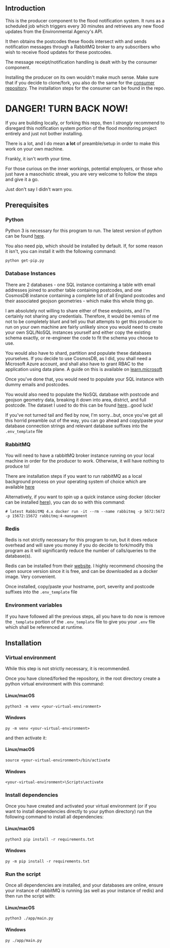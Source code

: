 ## Introduction

This is the producer component to the flood notification system.
It runs as a scheduled job which triggers every 30 minutes and
retrieves any new flood updates from the Environmental Agency's API.

It then obtains the postcodes these floods intersect with and sends
notification messages through a RabbitMQ broker to any subscribers
who wish to receive flood updates for these postcodes.

The message receipt/notification handling is dealt with by the consumer
component.

Installing the producer on its own wouldn't make much sense. Make sure
that if you decide to clone/fork, you also do the same for the [consumer repository](https://github.com/DevenJnando/flood-notifications-consumer).
The installation steps for the consumer can be found in the repo.


# DANGER! TURN BACK NOW!

If you are building locally, or forking this repo, then I *strongly* recommend to disregard this notification system portion 
of the flood monitoring project entirely and just not bother installing.

There is a lot, and I do mean **a lot** of preamble/setup in order to make this work on your own machine.

Frankly, it isn't worth your time.

For those curious on the inner workings, potential employers, or those who just have a masochistic streak, you are very
welcome to follow the steps and give it a go.

Just don't say I didn't warn you.

## Prerequisites

### Python

Python 3 is necessary for this program to run. The latest version of python
can be found [here](https://www.python.org/downloads/).

You also need pip, which should be installed by default. If, for some reason it isn't,
you can install it with the following command:

`python get-pip.py`

### Database Instances

There are 2 databases - one SQL instance containing a table with email addresses joined to another table containing postcodes,
and one CosmosDB instance containing a complete list of all England postcodes and their associated geojson geometries - which make this whole thing go.

I am absolutely not willing to share either of these endpoints, and I'm certainly not sharing any credentials.
Therefore, it would be remiss of me not to be completely blunt and tell you that attempts to get this
producer to run on your own machine are fairly unlikely since you would need to create your own
SQL/NoSQL instances yourself and either copy the existing schema exactly, or re-engineer the code to fit the
schema you choose to use.

You would also have to shard, partition and populate these databases yourselves.
If you decide to use CosmosDB, as I did, you shall need a Microsoft Azure account, and 
shall also have to grant RBAC to the application using data plane.
A guide on this is available on [learn.microsoft](https://learn.microsoft.com/en-us/azure/cosmos-db/nosql/how-to-grant-data-plane-access?tabs=built-in-definition%2Ccsharp&pivots=azure-interface-cli)

Once you've done that, you would need to populate your SQL instance with dummy emails and postcodes. 

You would also need to populate the NoSQL database with postcode and geojson geometry data, 
breaking it down into area, district, and full postcode. The dataset I used to do this can
be found [here](https://longair.net/blog/2021/08/23/open-data-gb-postcode-unit-boundaries/)...good luck!

If you've not turned tail and fled by now, I'm sorry...but, once you've got all this horrid preamble out
of the way, you can go ahead and copy/paste your database connection strings and relevant database suffixes
into the `.env_template` file

### RabbitMQ

You will need to have a rabbitMQ broker instance running on your local machine
in order for the producer to work. Otherwise, it will have nothing to produce to!

There are installation steps if you want to run rabbitMQ as a local background process
on your operating system of choice which are available [here](https://www.rabbitmq.com/docs/download)

Alternatively, if you want to spin up a quick instance using docker (docker can be installed [here](https://docs.docker.com/engine/install/)),
you can do so with this command:

`# latest RabbitMQ 4.x
docker run -it --rm --name rabbitmq -p 5672:5672 -p 15672:15672 rabbitmq:4-management`

### Redis

Redis is not strictly necessary for this program to run, but it does reduce overhead
and will save you money if you do decide to fork/modify this program as it will significantly reduce the number of
calls/queries to the database(s).

Redis can be installed from their [website](https://redis.io/downloads/). I highly recommend choosing the open source
version since it is free, and can be downloaded as a docker image. Very convenient.

Once installed, copy/paste your hostname, port, severity and postcode suffixes
into the `.env_template` file


### Environment variables

If you have followed all the previous steps, all you have to do now is remove the `_template` portion of the 
`.env_template` file to give you your `.env` file which shall be referenced at runtime.


## Installation

### Virtual environment

While this step is not strictly necessary, it is recommended.

Once you have cloned/forked the repository, in the root directory create a python
virtual environment with this command:

#### Linux/macOS
`python3 -m venv <your-virtual-environment>`

#### Windows
`py -m venv <your-virtual-environment>`

and then activate it:

#### Linux/macOS
`source <your-virtual-environment>/bin/activate`

#### Windows
`<your-virtual-environment>\Scripts\activate`

### Install dependencies

Once you have created and activated your virtual environment (or if you want to 
install dependencies directly to your python directory) run the following command to install all dependencies:

#### Linux/macOS
`python3 pip install -r requirements.txt`

#### Windows
`py -m pip install -r requirements.txt`

### Run the script

Once all dependencies are installed, and your databases are online, ensure your instance of rabbitMQ is 
running (as well as your instance of redis) and then run the script with:

#### Linux/macOS
`python3 ./app/main.py`

#### Windows
`py ./app/main.py`

